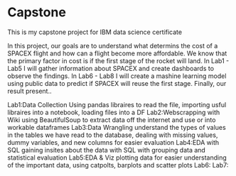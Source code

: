 # Capstone
This is my capstone project for IBM data science certificate

In this project, our goals are to understand what determins the cost of a SPACEX flight and how can a flight become more affordable.
We know that the primary factor in cost is if the first stage of the rocket will land.
In Lab1 - Lab5 I will gather information about SPACEX and create dashboards to observe the findings. 
In Lab6 - Lab8 I will create a mashine learning model using public data to predict if SPACEX will reuse the first stage.
Finally, our result present..

Lab1:Data Collection
  Using pandas libraires to read the file, importing usful libraires into a notebook, loading files into a DF
Lab2:Webscrapping with Wiki
  using BeautifulSoup to extract data off the internet and use or into workable dataframes
Lab3:Data Wrangling
  understand the types of values in the tables we have read to the database, dealing with missing values, dummy variables, and new columns for easier evaluation
Lab4:EDA with SQL
  gaining insites about the data with SQL with grouping data and statistical evaluation
Lab5:EDA & Viz
  plotting data for easier understanding of the important data, using catpolts, barplots and scatter plots
Lab6:
Lab7:
